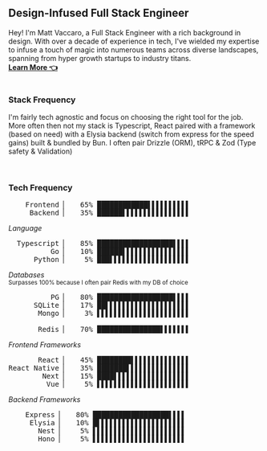 ## Design-Infused Full Stack Engineer

Hey! I'm Matt Vaccaro, a Full Stack Engineer with a rich background in design. With over a decade of experience in tech, I've wielded my expertise to infuse a touch of magic into numerous teams across diverse landscapes, spanning from hyper growth startups to industry titans.
<br/>
**[Learn More 👈](https://www.mattvaccaro.dev/)**
<br>
<br>

### Stack Frequency

I'm fairly tech agnostic and focus on choosing the right tool for the job. More often then not my stack is Typescript, React paired with a framework (based on need) with a Elysia backend (switch from express for the speed gains) built & bundled by Bun. I often pair Drizzle (ORM), tRPC & Zod (Type safety & Validation)

<br>

### Tech Frequency

<pre>
    Frontend ▏   65% ████████████▌▌▌▌▌▌▌▌▌▌ 
     Backend ▏   35% ██████▌▌▌▌▌▌▌▌▌▌▌▌▌▌▌▌
</pre>

_Language_

<pre>
  Typescript ▏   85% ██████████████████▌▌▌▌
          Go ▏   10% ██████▌▌▌▌▌▌▌▌▌▌▌▌▌▌▌▌
      Python ▏    5% ███▌▌▌▌▌▌▌▌▌▌▌▌▌▌▌▌▌▌▌
</pre>

_Databases_ <br>
<sup>Surpasses 100% because I often pair Redis with my DB of choice</sup>

<pre>
          PG ▏   80% ██████████████████▌▌▌▌
      SQLite ▏   17% ██▌▌▌▌▌▌▌▌▌▌▌▌▌▌▌▌▌▌▌▌
       Mongo ▏    3% ▌▌▌▌▌▌▌▌▌▌▌▌▌▌▌▌▌▌▌▌▌▌

       Redis ▏   70% ███████████████▌▌▌▌▌▌▌
</pre>

_Frontend Frameworks_

<pre>
       React ▏   45% ████████▌▌▌▌▌▌▌▌▌▌▌▌▌▌
React Native ▏   35% ███████▌▌▌▌▌▌▌▌▌▌▌▌▌▌▌
        Next ▏   15% ████▌▌▌▌▌▌▌▌▌▌▌▌▌▌▌▌▌▌
         Vue ▏    5% ▌▌▌▌▌▌▌▌▌▌▌▌▌▌▌▌▌▌▌▌▌▌
</pre>

_Backend Frameworks_

<pre>
    Express ▏   80% ██████████████████▌▌▌▌
     Elysia ▏   10% █▌▌▌▌▌▌▌▌▌▌▌▌▌▌▌▌▌▌▌▌▌
       Nest ▏    5% ▌▌▌▌▌▌▌▌▌▌▌▌▌▌▌▌▌▌▌▌▌▌
       Hono ▏    5% ▌▌▌▌▌▌▌▌▌▌▌▌▌▌▌▌▌▌▌▌▌▌
</pre>
